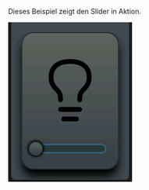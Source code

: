 Dieses Beispiel zeigt den Slider in Aktion.

![Picture](https://github.com/MakeMagazinDE/LVGL_UI/blob/main/Sketches/Bonus/Slider_get_value.gif)
